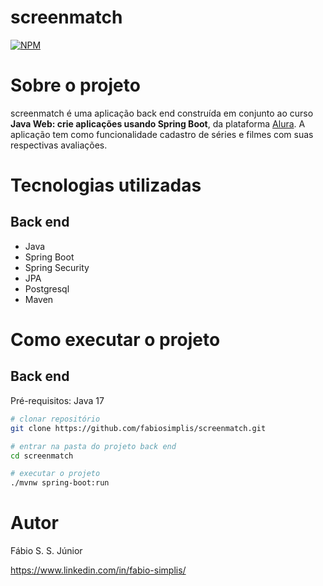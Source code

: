 # screenmatch
[![NPM](https://img.shields.io/npm/l/react)](./LICENSE) 

# Sobre o projeto

screenmatch é uma aplicação back end construída em conjunto ao curso **Java Web: crie aplicações usando Spring Boot**, da plataforma [Alura](alura.com.br "Site da Alura").
A aplicação tem como funcionalidade cadastro de séries e filmes com suas respectivas avaliações.


# Tecnologias utilizadas
## Back end
- Java
- Spring Boot
- Spring Security
- JPA
- Postgresql
- Maven


# Como executar o projeto

## Back end
Pré-requisitos: Java 17

```bash
# clonar repositório
git clone https://github.com/fabiosimplis/screenmatch.git

# entrar na pasta do projeto back end
cd screenmatch

# executar o projeto
./mvnw spring-boot:run
```


# Autor

Fábio S. S. Júnior

https://www.linkedin.com/in/fabio-simplis/

